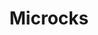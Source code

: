 ---
title: Microcks
isOfficial: true
categories:
  - cloud
docs:
  - id: java
    url: https://github.com/microcks/microcks-testcontainers-java
    example: |
      ```java
      var microcks = new MicrocksContainer(DockerImageName.parse("quay.io/microcks/microcks-uber:1.8.0"));
      microcks.start();
      ```
  - id: go
    url: https://github.com/microcks/microcks-testcontainers-go
    example: |
      ```go
      microcksContainer, err := microcks.RunContainer(ctx, testcontainers.WithImage("quay.io/microcks/microcks-uber:1.8.0"))
      ```
  - id: nodejs
    url: https://github.com/microcks/microcks-testcontainers-node
    example: |
      ```javascript
      const microcks = await new MicrocksContainer().start();
      ```
description: |
  Microcks is an open-source cloud-native platform for mocking and contract-testing all kinds of APIs. It supports REST [OpenAPI](https://www.openapis.org/), [gRPC](https://grpc.io/), [GraphQL](https://graphql.org/), [Async APIs](https://www.asyncapi.com/) and SOAP WebServices.

  Microcks allows you to work in isolation by cutting dependencies; it can also be used for contract-testing the API you're developing.
  
  Read more on [Microcks.io](https://microcks.io).
---
